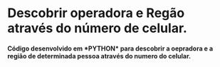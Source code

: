 <h1>Descobrir operadora e Regão através do número de celular. </h1>
<h4>Código desenvolvido em *PYTHON* para descobrir a oepradora e a região de determinada pessoa através do numero do celular.</h4>
